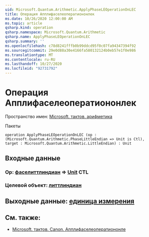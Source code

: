 ```yaml
---
uid: Microsoft.Quantum.Arithmetic.ApplyPhaseLEOperationOnLEC
title: Операция Апплифаселеоператиононлек
ms.date: 10/26/2020 12:00:00 AM
ms.topic: article
qsharp.kind: operation
qsharp.namespace: Microsoft.Quantum.Arithmetic
qsharp.name: ApplyPhaseLEOperationOnLEC
qsharp.summary: ''
ms.openlocfilehash: c78d8241fffb0b99ddcd95f0c07fa94347394f92
ms.sourcegitcommit: 29e0d88a30e4166fa580132124b0eb57e1f0e986
ms.translationtype: MT
ms.contentlocale: ru-RU
ms.lasthandoff: 10/27/2020
ms.locfileid: "92731792"
---
```

# <a name="applyphaseleoperationonlec-operation"></a>Операция Апплифаселеоператиононлек

Пространство имен: [Microsoft. тактов. арифметика](xref:Microsoft.Quantum.Arithmetic)

Пакеты [](https://nuget.org/packages/)




```qsharp
operation ApplyPhaseLEOperationOnLEC (op : (Microsoft.Quantum.Arithmetic.PhaseLittleEndian => Unit is Ctl), target : Microsoft.Quantum.Arithmetic.LittleEndian) : Unit
```


## <a name="input"></a>Входные данные

### <a name="op--phaselittleendian--unit-ctl"></a>Op: [фаселиттлиндиан](xref:Microsoft.Quantum.Arithmetic.PhaseLittleEndian) => [Unit](xref:microsoft.quantum.lang-ref.unit) CTL




### <a name="target--littleendian"></a>Целевой объект: [литтлиндиан](xref:Microsoft.Quantum.Arithmetic.LittleEndian)





## <a name="output--unit"></a>Выходные данные: [единица измерения](xref:microsoft.quantum.lang-ref.unit)



## <a name="see-also"></a>См. также:

- [Microsoft. тактов. Canon. Апплифаселеоператиононле](xref:Microsoft.Quantum.Canon.ApplyPhaseLEOperationOnLE)